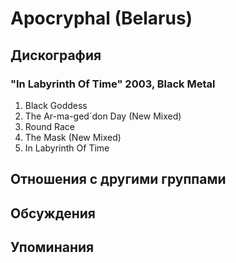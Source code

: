 # Apocryphal (Belarus)



## Дискография

### "In Labyrinth Of Time" 2003, Black Metal

1. Black Goddess 
2. The Ar-ma-ged`don Day (New Mixed) 
3. Round Race 
4. The Mask (New Mixed) 
5. In Labyrinth Of Time


## Отношения с другими группами


## Обсуждения


## Упоминания

